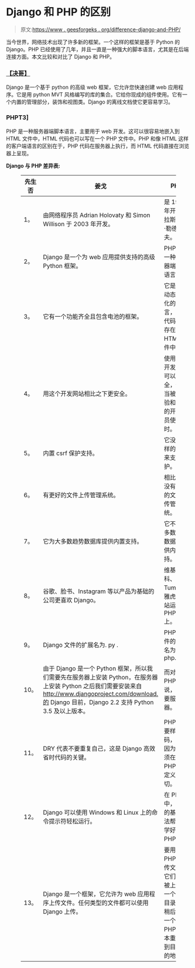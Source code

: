 # Django 和 PHP 的区别

> 原文:[https://www . geesforgeks . org/difference-django-and-PHP/](https://www.geeksforgeeks.org/difference-between-django-and-php/)

当今世界，网络技术出现了许多新的框架。一个这样的框架是基于 Python 的 Django。PHP 已经使用了几年，并且一直是一种强大的脚本语言，尤其是在后端连接方面。本文比较和对比了 Django 和 PHP。

### [**【决哥】**](https://www.geeksforgeeks.org/django-tutorial/)

Django 是一个基于 python 的高级 web 框架，它允许您快速创建 web 应用程序。它是用 python MVT 风格编写的库的集合。它给你现成的组件使用。它有一个内置的管理部分，装饰和视图类。Django 的离线文档使它更容易学习。

### **PHP**T3]

PHP 是一种服务器端脚本语言，主要用于 web 开发。这可以很容易地嵌入到 HTML 文件中，HTML 代码也可以写在一个 PHP 文件中。PHP 和像 HTML 这样的客户端语言的区别在于，PHP 代码在服务器上执行，而 HTML 代码直接在浏览器上呈现。

**Django 与 PHP 差异表:**

<figure class="table">

| **先生否** | **姜戈** | **PHP** |
| --- | --- | --- |
| 1。 | 由网络程序员 Adrian Holovaty 和 Simon Willison 于 2003 年开发。 | 是 1994 年开发商拉斯马斯·勒德尔夫。 |
| 2。 | Django 是一个为 web 应用提供支持的高级 Python 框架。 | PHP 是一种服务器端脚本语言。 |
| 3。 | 它有一个功能齐全且包含电池的框架。 | 它是一种动态类型化的语言，它的代码可以存在于 HTML 文件中。 |
| 4。 | 用这个开发网站相比之下更安全。 | 使用这个开发网站可以更安全，但是当被有经验和技术的开发人员使用时。 |
| 5。 | 内置 csrf 保护支持。 | 它没有这样的功能来支持保护。 |
| 6。 | 有更好的文件上传管理系统。 | 相比之下没有更好的文件上传管理系统。 |
| 7。 | 它为大多数趋势数据库提供内置支持。 | 它不为大多数趋势数据库提供内置支持。 |
| 8。 | 谷歌、脸书、Instagram 等以产品为基础的公司更喜欢 Django。 | 维基百科、Tumblr、雅虎等网站运行在 PHP 上。 |
| 9。 | Django 文件的扩展名为. py . | PHP 文件的扩展名为. php. |
| 10。 | 由于 Django 是一个 Python 框架，所以我们需要先在服务器上安装 Python，在服务器上安装 Python 之后我们需要安装来自 http://www.djangoproject.com/download.的 Django 目前，Django 2.2 支持 Python 3.5 及以上版本。 | 而对于 PHP 来说，只需要服务器。 |
| 11。 | DRY 代表不要重复自己，这是 Django 高效省时代码的关键。 | PHP 需要样板代码，那是因为你必须在 PHP 中定义一切。 |
| 12。 | Django 可以使用 Windows 和 Linux 上的命令提示符轻松运行。 | 在 PHP 中，PHP 的基本语法帮助你学好 PHP。 |
| 13。 | Django 是一个框架，它允许为 web 应用程序上传文件。任何类型的文件都可以使用 Django 上传。 | 要用 PHP 上传文件，它们需要被上传到一个临时目录中，稍后将被一个 PHP 脚本重定向到目标目的地。 |

</figure>